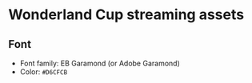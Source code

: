 # Wonderland Cup streaming assets
## Font
- Font family: EB Garamond (or Adobe Garamond)
- Color: `#D6CFCB`
